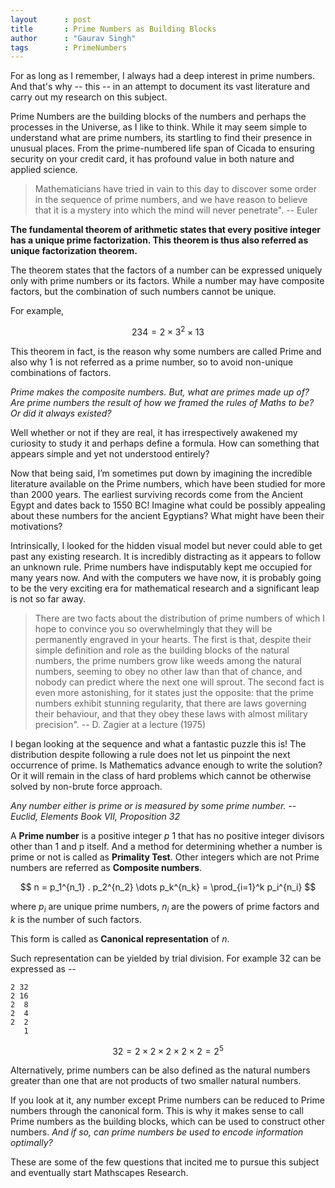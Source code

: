 ```yaml
---
layout      : post
title       : Prime Numbers as Building Blocks
author      : "Gaurav Singh"
tags        : PrimeNumbers
---
```


For as long as I remember, I always had a deep interest in prime numbers. And that's why -- this -- in an attempt to document its vast literature and carry out my research on this subject.

Prime Numbers are the building blocks of the numbers and perhaps the processes in the Universe, as I like to think. While it may seem simple to understand what are prime numbers, its startling to find their presence in unusual places. From the prime-numbered life span of Cicada to ensuring security on your credit card, it has profound value in both nature and applied science. 

> Mathematicians have tried in vain to this day to discover some order in the sequence of prime numbers, and we have reason to believe that it is a mystery into which the mind will never penetrate". -- Euler

**The fundamental theorem of arithmetic states that every positive integer has a unique prime factorization. This theorem is thus also referred as unique factorization theorem.**

The theorem states that the factors of a number can be expressed uniquely only with prime numbers or its factors. While a number may have composite factors, but the combination of such numbers cannot be unique.

For example,

$$ 234 = 2 \times 3^2 \times 13 $$

This theorem in fact, is the reason why some numbers are called Prime and also why 1 is not referred as a prime number, so to avoid non-unique combinations of factors.

_Prime makes the composite numbers. But, what are primes made up of? Are prime numbers the result of how we framed the rules of Maths to be? Or did it always existed?_

Well whether or not if they are real, it has irrespectively awakened my curiosity to study it and perhaps define a formula. How can something that appears simple and yet not understood entirely?

Now that being said, I’m sometimes put down by imagining the incredible literature available on the Prime numbers, which have been studied for more than 2000 years. The earliest surviving records come from the Ancient Egypt and dates back to 1550 BC! Imagine what could be possibly appealing about these numbers for the ancient Egyptians? What might have been their motivations?

Intrinsically, I looked for the hidden visual model but never could able to get past any existing research. It is incredibly distracting as it appears to follow an unknown rule. Prime numbers have indisputably kept me occupied for many years now. And with the computers we have now, it is probably going to be the very exciting era for mathematical research and a significant leap is not so far away.

> There are two facts about the distribution of prime numbers of which I hope to convince you so overwhelmingly that they will be permanently engraved in your hearts. The first is that, despite their simple definition and role as the building blocks of the natural numbers, the prime numbers grow like weeds among the natural numbers, seeming to obey no other law than that of chance, and nobody can predict where the next one will sprout. The second fact is even more astonishing, for it states just the opposite: that the prime numbers exhibit stunning regularity, that there are laws governing their behaviour, and that they obey these laws with almost military precision". -- D. Zagier at a lecture (1975)

I began looking at the sequence and what a fantastic puzzle this is! The distribution despite following a rule does not let us pinpoint the next occurrence of prime. Is Mathematics advance enough to write the solution? Or it will remain in the class of hard problems which cannot be otherwise solved by non-brute force approach.

_Any number either is prime or is measured by some prime number. -- Euclid, Elements Book VII, Proposition 32_

A **Prime number** is a positive integer $p\>1$ that has no positive integer divisors other than 1 and p itself. And a method for determining whether a number is prime or not is called as **Primality Test**. Other integers which are not Prime numbers are referred as **Composite numbers**.

$$ n = p_1^{n_1} . p_2^{n_2} \dots p_k^{n_k} = \prod_{i=1}^k p_i^{n_i} $$

where $p_i$ are unique prime numbers, $n_i$ are the powers of prime factors and $k$ is the number of such factors.

This form is called as **Canonical representation** of $n$.

Such representation can be yielded by trial division. For example 32 can be expressed as --

	2 32
	2 16
	2  8
	2  4
	2  2
	   1

$$ 32 = 2 \times 2 \times 2 \times 2 \times 2 = 2^5 $$

Alternatively, prime numbers can be also defined as the natural numbers greater than one that are not products of two smaller natural numbers.

If you look at it, any number except Prime numbers can be reduced to Prime numbers through the canonical form. This is why it makes sense to call Prime numbers as the building blocks, which can be used to construct other numbers. _And if so, can prime numbers be used to encode information optimally?_

These are some of the few questions that incited me to pursue this subject and eventually start Mathscapes Research.

<script type="text/x-mathjax-config">MathJax.Hub.Config({tex2jax: {inlineMath:[['$','$']]}});</script>
<script src='https://cdnjs.cloudflare.com/ajax/libs/mathjax/2.7.5/latest.js?config=default' async></script>
